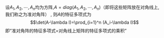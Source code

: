 设$A_1,A_2,\cdots, A_n$均为方阵,$A=diag(A_1,A_2,\cdots,A_n)$（即将这些矩阵放在对角线上, 我们称之为准对角阵） , 则$A$的特征多项式为$$\det(A-\lambda I)=\prod_{i=1}^n (A_i-\lambda I)$$
即“准对角阵的特征多项式=对角线上矩阵的特征多项式的乘积”